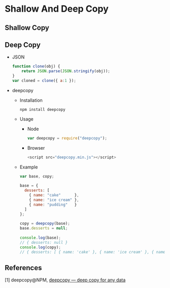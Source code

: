 # Shallow And Deep Copy

## Shallow Copy

## Deep Copy

* JSON

  ```javascript
  function clone(obj) {
      return JSON.parse(JSON.stringify(obj));
  }
  var cloned = clone({ a:1 });
  ```

* deepcopy

  * Installation

    ```shell
    npm install deepcopy
    ```

  * Usage

    * Node

      ```javascript
      var deepcopy = require("deepcopy");
      ```

    * Browser

      ```javascript
      <script src="deepcopy.min.js"></script>
      ```

  * Example

    ```javascript
    var base, copy;
     
    base = {
      desserts: [
        { name: "cake"      },
        { name: "ice cream" },
        { name: "pudding"   }
      ]
    };
     
    copy = deepcopy(base);
    base.desserts = null;
     
    console.log(base);
    // { desserts: null } 
    console.log(copy);
    // { desserts: [ { name: 'cake' }, { name: 'ice cream' }, { name: 'pudding' } ] }
    ```

## References

[1] deepcopy@NPM, [deepcopy — deep copy for any data](https://www.npmjs.com/package/deepcopy)